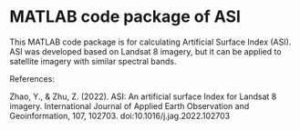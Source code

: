 # MATLAB code package of ASI
This MATLAB code package is for calculating Artificial Surface Index (ASI). ASI was developed based on Landsat 8 imagery, but it can be applied to satellite imagery with similar spectral bands.


References:

Zhao, Y., & Zhu, Z. (2022). ASI: An artificial surface Index for Landsat 8 imagery. International Journal of Applied Earth Observation and Geoinformation, 107, 102703. doi:10.1016/j.jag.2022.102703
